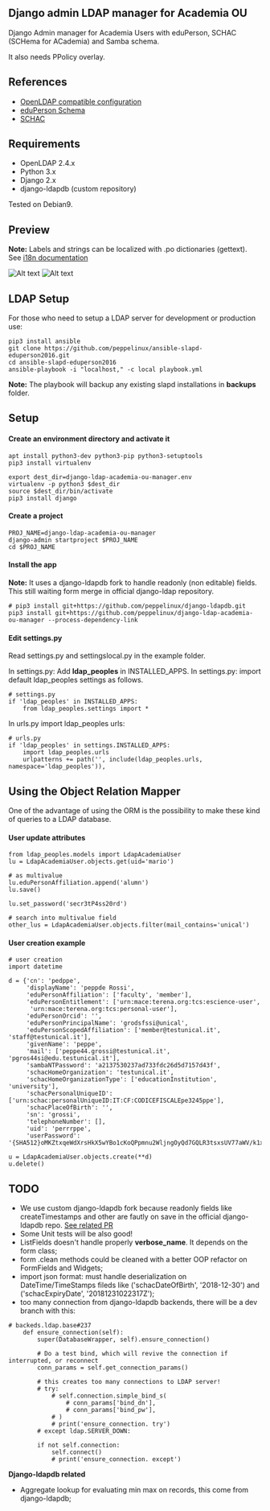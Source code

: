 Django admin LDAP manager for Academia OU
-----------------------------------------
Django Admin manager for Academia Users with eduPerson, SCHAC (SCHema for ACademia) and Samba schema.

It also needs PPolicy overlay.

References
----------

- [OpenLDAP compatible configuration](https://github.com/peppelinux/ansible-slapd-eduperson2016)
- [eduPerson Schema](https://software.internet2.edu/eduperson/internet2-mace-dir-eduperson-201602.html)
- [SCHAC](https://wiki.refeds.org/display/STAN/SCHAC)

Requirements
------------

- OpenLDAP 2.4.x
- Python 3.x
- Django 2.x
- django-ldapdb (custom repository)


Tested on Debian9.

Preview
-------

**Note:** Labels and strings can be localized with .po dictionaries (gettext). See [i18n documentation](https://docs.djangoproject.com/en/dev/topics/i18n/translation/)

![Alt text](img/search.png)
![Alt text](img/preview.png)

LDAP Setup
-----
For those who need to setup a LDAP server for development or production use:
````
pip3 install ansible
git clone https://github.com/peppelinux/ansible-slapd-eduperson2016.git
cd ansible-slapd-eduperson2016
ansible-playbook -i "localhost," -c local playbook.yml
````
**Note:** The playbook will backup any existing slapd installations in **backups** folder.

Setup
-----

#### Create an environment directory and activate it
````
apt install python3-dev python3-pip python3-setuptools
pip3 install virtualenv

export dest_dir=django-ldap-academia-ou-manager.env
virtualenv -p python3 $dest_dir
source $dest_dir/bin/activate
pip3 install django
````

#### Create a project
````
PROJ_NAME=django-ldap-academia-ou-manager
django-admin startproject $PROJ_NAME
cd $PROJ_NAME
````

#### Install the app
**Note:** It uses a django-ldapdb fork to handle readonly (non editable) fields. This still waiting form merge in official django-ldap repository.

````
# pip3 install git+https://github.com/peppelinux/django-ldapdb.git
pip3 install git+https://github.com/peppelinux/django-ldap-academia-ou-manager --process-dependency-link
````

#### Edit settings.py
Read settings.py and settingslocal.py in the example folder.

In settings.py: Add **ldap_peoples** in INSTALLED_APPS.
In settings.py: import default ldap_peoples settings as follows.
````
# settings.py
if 'ldap_peoples' in INSTALLED_APPS:
    from ldap_peoples.settings import *
````
In urls.py import ldap_peoples urls:
````
# urls.py
if 'ldap_peoples' in settings.INSTALLED_APPS:
    import ldap_peoples.urls
    urlpatterns += path('', include(ldap_peoples.urls, namespace='ldap_peoples')),
````

Using the Object Relation Mapper
--------------------------------
One of the advantage of using the ORM is the possibility to make these kind of queries
to a LDAP database.

#### User update attributes
````
from ldap_peoples.models import LdapAcademiaUser
lu = LdapAcademiaUser.objects.get(uid='mario')

# as multivalue
lu.eduPersonAffiliation.append('alumn')
lu.save()

lu.set_password('secr3tP4ss20rd')

# search into multivalue field
other_lus = LdapAcademiaUser.objects.filter(mail_contains='unical')

````

#### User creation example
````
# user creation
import datetime

d = {'cn': 'pedppe',
     'displayName': 'peppde Rossi',
     'eduPersonAffiliation': ['faculty', 'member'],
     'eduPersonEntitlement': ['urn:mace:terena.org:tcs:escience-user',
      'urn:mace:terena.org:tcs:personal-user'],
     'eduPersonOrcid': '',
     'eduPersonPrincipalName': 'grodsfssi@unical',
     'eduPersonScopedAffiliation': ['member@testunical.it', 'staff@testunical.it'],
     'givenName': 'peppe',
     'mail': ['peppe44.grossi@testunical.it', 'pgros44si@edu.testunical.it'],
     'sambaNTPassword': 'a2137530237ad733fdc26d5d7157d43f',
     'schacHomeOrganization': 'testunical.it',
     'schacHomeOrganizationType': ['educationInstitution', 'university'],
     'schacPersonalUniqueID': ['urn:schac:personalUniqueID:IT:CF:CODICEFISCALEpe3245ppe'],
     'schacPlaceOfBirth': '',
     'sn': 'grossi',
     'telephoneNumber': [],
     'uid': 'perrrppe',
     'userPassword': '{SHA512}oMKZtxqeWdXrsHkX5wYBo1cKoQPpmnu2WljngOyQd7GQLR3tsxsUV77aWV/k1x13m2ypytR2JmzAdZDjHYSyBg=='}

u = LdapAcademiaUser.objects.create(**d)
u.delete()
````

TODO
----
 - We use custom django-ldapdb fork because readonly fields like createTimestamps and other are fautly on save in the official django-ldapdb repo. [See related PR](https://github.com/django-ldapdb/django-ldapdb/pull/185)
 - Some Unit tests will be also good!
 - ListFields doesn't handle properly **verbose_name**. It depends on the form class;
 - form .clean methods could be cleaned with a better OOP refactor on FormFields and Widgets;
 - import json format: must handle deserialization on DateTime/TimeStamps fileds like ('schacDateOfBirth', '2018-12-30') and ('schacExpiryDate', '20181231022317Z');
 - too many connection from django-ldapdb backends, there will be a dev branch with this:
 
````
# backeds.ldap.base#237
    def ensure_connection(self):
        super(DatabaseWrapper, self).ensure_connection()
        
        # Do a test bind, which will revive the connection if interrupted, or reconnect
        conn_params = self.get_connection_params()
        
        # this creates too many connections to LDAP server!
        # try:
            # self.connection.simple_bind_s(
                # conn_params['bind_dn'],
                # conn_params['bind_pw'],
            # )
            # print('ensure_connection. try')
        # except ldap.SERVER_DOWN:
        
        if not self.connection:
            self.connect()
            # print('ensure_connection. except')
````
 
 
 **Django-ldapdb related**
 - Aggregate lookup for evaluating min max on records, this come from django-ldapdb;
